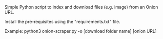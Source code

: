 Simple Python script to index and download files (e.g. image) from an Onion URL.

Install the pre-requisites using the "requirements.txt" file. 

Example: python3 onion-scraper.py -o [download folder name] [onion URL]


